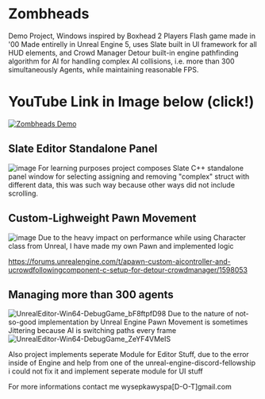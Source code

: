 # Zombheads
Demo Project, Windows inspired by Boxhead 2 Players Flash game made in '00
Made entirelly in Unreal Engine 5, uses Slate built in UI framework for all HUD elements,
and Crowd Manager Detour built-in engine pathfinding algorithm for AI for handling complex AI collisions,
i.e. more than 300 simultaneously Agents, while maintaining reasonable FPS.

# YouTube Link in Image below (click!)
[![Zombheads Demo](https://img.youtube.com/vi/qUiEi5Xrt18/0.jpg)](https://www.youtube.com/watch?v=qUiEi5Xrt18)

## Slate Editor Standalone Panel
![image](https://github.com/user-attachments/assets/088ebb0e-56bd-4dbf-aafe-56dcdccdc7ae)
For learning purposes project composes Slate C++ standalone panel window for selecting
assigning and removing "complex" struct with different data, this was such way because
other ways did not include scrolling.

## Custom-Lighweight Pawn Movement
![image](https://github.com/user-attachments/assets/ba675981-ed1f-48f3-a2d3-dff38e8133ed)
Due to the heavy impact on performance while using Character class from Unreal, I have made
my own Pawn and implemented logic

https://forums.unrealengine.com/t/apawn-custom-aicontroller-and-ucrowdfollowingcomponent-c-setup-for-detour-crowdmanager/1598053

## Managing more than 300 agents
![UnrealEditor-Win64-DebugGame_bF8ftpfD98](https://github.com/user-attachments/assets/e6d6b8ed-d39c-4204-a982-ef0342023656)
Due to the nature of not-so-good implementation by Unreal Engine Pawn Movement is sometimes Jittering
because AI is switching paths every frame
![UnrealEditor-Win64-DebugGame_ZeYF4VMeIS](https://github.com/user-attachments/assets/fc46ec81-54c6-408b-b2c6-c2f555d8bd70)

Also project implements seperate Module for Editor Stuff, due to the error inside of Engine
and help from one of the unreal-engine-discord-fellowship i could not fix it and
implement seperate module for UI stuff

For more informations contact me wysepkawyspa[D-O-T]gmail.com
